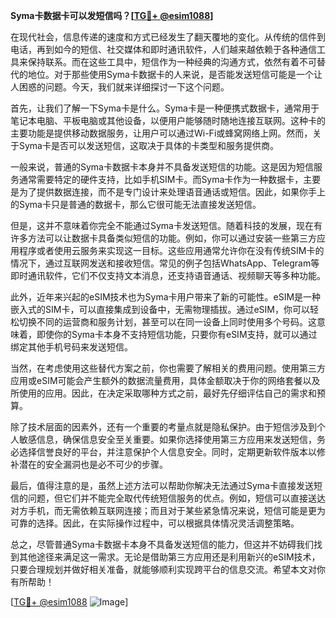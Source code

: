 **Syma卡数据卡可以发短信吗？[[TG💪+ @esim1088](https://t.me/s/esim1088)]**

在现代社会，信息传递的速度和方式已经发生了翻天覆地的变化。从传统的信件到电话，再到如今的短信、社交媒体和即时通讯软件，人们越来越依赖于各种通信工具来保持联系。而在这些工具中，短信作为一种经典的沟通方式，依然有着不可替代的地位。对于那些使用Syma卡数据卡的人来说，是否能发送短信可能是一个让人困惑的问题。今天，我们就来详细探讨一下这个问题。

首先，让我们了解一下Syma卡是什么。Syma卡是一种便携式数据卡，通常用于笔记本电脑、平板电脑或其他设备，以便用户能够随时随地连接互联网。这种卡的主要功能是提供移动数据服务，让用户可以通过Wi-Fi或蜂窝网络上网。然而，关于Syma卡是否可以发送短信，这取决于具体的卡类型和服务提供商。

一般来说，普通的Syma卡数据卡本身并不具备发送短信的功能。这是因为短信服务通常需要特定的硬件支持，比如手机SIM卡。而Syma卡作为一种数据卡，主要是为了提供数据连接，而不是专门设计来处理语音通话或短信。因此，如果你手上的Syma卡只是普通的数据卡，那么它很可能无法直接发送短信。

但是，这并不意味着你完全不能通过Syma卡发送短信。随着科技的发展，现在有许多方法可以让数据卡具备类似短信的功能。例如，你可以通过安装一些第三方应用程序或者使用云服务来实现这一目标。这些应用通常允许你在没有传统SIM卡的情况下，通过互联网发送和接收短信。常见的例子包括WhatsApp、Telegram等即时通讯软件，它们不仅支持文本消息，还支持语音通话、视频聊天等多种功能。

此外，近年来兴起的eSIM技术也为Syma卡用户带来了新的可能性。eSIM是一种嵌入式的SIM卡，可以直接集成到设备中，无需物理插拔。通过eSIM，你可以轻松切换不同的运营商和服务计划，甚至可以在同一设备上同时使用多个号码。这意味着，即使你的Syma卡本身不支持短信功能，只要你有eSIM支持，就可以通过绑定其他手机号码来发送短信。

当然，在考虑使用这些替代方案之前，你也需要了解相关的费用问题。使用第三方应用或eSIM可能会产生额外的数据流量费用，具体金额取决于你的网络套餐以及所使用的应用。因此，在决定采取哪种方式之前，最好先仔细评估自己的需求和预算。

除了技术层面的因素外，还有一个重要的考量点就是隐私保护。由于短信涉及到个人敏感信息，确保信息安全至关重要。如果你选择使用第三方应用来发送短信，务必选择信誉良好的平台，并注意保护个人信息安全。同时，定期更新软件版本以修补潜在的安全漏洞也是必不可少的步骤。

最后，值得注意的是，虽然上述方法可以帮助你解决无法通过Syma卡直接发送短信的问题，但它们并不能完全取代传统短信服务的优点。例如，短信可以直接送达对方手机，而无需依赖互联网连接；而且对于某些紧急情况来说，短信可能是更为可靠的选择。因此，在实际操作过程中，可以根据具体情况灵活调整策略。

总之，尽管普通Syma卡数据卡本身不具备发送短信的能力，但这并不妨碍我们找到其他途径来满足这一需求。无论是借助第三方应用还是利用新兴的eSIM技术，只要合理规划并做好相关准备，就能够顺利实现跨平台的信息交流。希望本文对你有所帮助！

[[TG💪+ @esim1088](https://t.me/s/esim1088) ![Image](https://i.postimg.cc/4NQfJmqS/Snipaste-2025-05-13-00-14-12.png)]